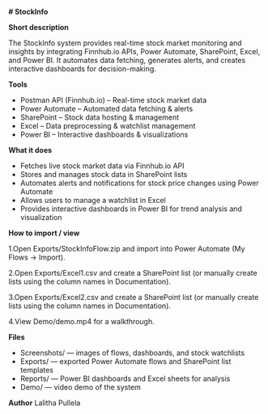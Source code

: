 **# StockInfo**

**Short description**

The StockInfo system provides real-time stock market monitoring and insights by integrating Finnhub.io APIs, Power Automate, SharePoint, Excel, and Power BI. It automates data fetching, generates alerts, and creates interactive dashboards for decision-making.



**Tools**

* Postman API (Finnhub.io) – Real-time stock market data
* Power Automate – Automated data fetching \& alerts
* SharePoint – Stock data hosting \& management
* Excel – Data preprocessing \& watchlist management
* Power BI – Interactive dashboards \& visualizations



**What it does**

* Fetches live stock market data via Finnhub.io API
* Stores and manages stock data in SharePoint lists
* Automates alerts and notifications for stock price changes using Power Automate
* Allows users to manage a watchlist in Excel
* Provides interactive dashboards in Power BI for trend analysis and visualization



**How to import / view**

1\.Open Exports/StockInfoFlow.zip and import into Power Automate (My Flows → Import).

2\.Open Exports/Excel1.csv and create a SharePoint list (or manually create lists using the column names in Documentation).

3.Open Exports/Excel2.csv and create a SharePoint list (or manually create lists using the column names in Documentation).

4\.View Demo/demo.mp4 for a walkthrough.



**Files**

* Screenshots/ — images of flows, dashboards, and stock watchlists
* Exports/ — exported Power Automate flows and SharePoint list templates
* Reports/ — Power BI dashboards and Excel sheets for analysis
* Demo/ — video demo of the system



**Author**
Lalitha Pullela

